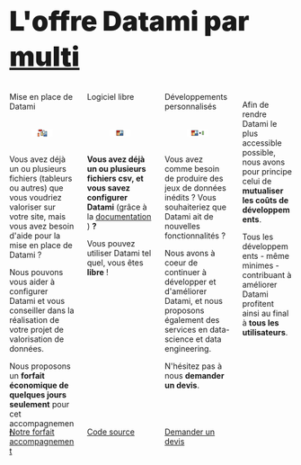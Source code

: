 <h1
  class="has-text-centered mt-6 mb-6 pt-6"
  style="font-weight: 900; line-height: 1.3; font-size: 3rem;">
  L'offre Datami par
  <a
    href="https://multi.coop"
    target="_blank">
    multi
  </a>
</h1>

<div class="content">

  <div class="columns mb-6 px-3 is-multiline is-centered">
    <!-- CONFIGURATION -->
    <div class="column is-4-tablet is-one-third-desktop mb-6">
      <div
        class="message is-light is-flex is-justify-content-center is-align-items-center"
        style="height: 3.7em;">
        <span
          class="has-text-centered is-size-5 is-size-6-touch has-text-weight-bold">
          Mise en place de Datami
        </span>
      </div>
      <div
        class="card"
        style="height: 80%;
          display: flex;
          flex-direction: column;">
        <div class="card-image">
          <figure class="image mt-2">
            <img
              src="https://raw.githubusercontent.com/multi-coop/datami-website-content/main/images/offer/datami-logo-setup.png"
              alt="datami-offer-setup"
            />
            <!-- <img src="http://localhost:8800/statics/images/offer/datami-logo-setup.png"> -->
          </figure>
        </div>
        <div class="card-content is-size-6-touch pt-0">
          <p class="mb-2 has-text-weight-bold">
            Vous avez déjà un ou plusieurs fichiers (tableurs ou autres) que vous voudriez valoriser sur votre site, mais vous avez besoin d'aide pour la mise en place de Datami ?
          </p>
          <p class="mb-2">
            Nous pouvons vous aider à configurer Datami et vous conseiller dans la réalisation de votre projet de valorisation de données.
          </p>
          <p class="mb-0">
            Nous proposons un <b>forfait économique de quelques jours seulement</b> pour cet accompagnement.
          </p>
        </div>
      </div>
      <a
        href="mailto:contact@multi.coop?subject=Datami - Demande de forfait"
        class="mt-3 button is-primary is-fullwidth">
        <span
          class="icon mr-3">
          <i class="mdi mdi-email"></i>
        </span>
        Notre forfait accompagnement
      </a>
    </div>
    <!-- FREE -->
    <div class="column is-4-tablet is-one-third-desktop mb-6">
      <div
        class="message is-light is-flex is-justify-content-center is-align-items-center"
        style="height: 3.7em;">
        <span
          class="has-text-centered is-size-5 is-size-6-touch has-text-weight-bold">
          Logiciel libre
        </span>
      </div>
      <div
        class="card"
        style="height: 80%;
          display: flex;
          flex-direction: column;">
        <div class="card-image">
          <figure class="image mt-2">
            <img
              src="https://raw.githubusercontent.com/multi-coop/datami-website-content/main/images/offer/datami-logo-pack.png"
              alt="datami-offer-spacketup"
            />
            <!-- <img src="http://localhost:8800/statics/images/offer/datami-logo-pack.png"> -->
          </figure>
        </div>
        <div class="card-content is-size-6-touch pt-0">
          <p class="mb-2">
            <b>Vous avez déjà un ou plusieurs fichiers csv, et vous savez configurer Datami</b>
            (grâce à la
            <a href="https://datami-docs.multi.coop">
              documentation
            </a>
            )
            <b>?</b>
          </p>
          <p class="mb-0">
            Vous pouvez utiliser Datami tel quel, vous êtes <b>libre</b> !
          </p>
        </div>
      </div>
      <a
        href="https://gitlab.com/multi-coop/datami-project/datami"
        target="_blank"
        class="mt-3 button is-light is-fullwidth">
        <span
          class="icon mr-3">
          <i class="mdi mdi-gitlab"></i>
        </span>
        Code source
      </a>
    </div>
    <!-- DEVS -->
    <div class="column is-4-tablet is-one-third-desktop mb-6">
      <div
        class="message is-light is-flex is-justify-content-center is-align-items-center"
        style="height: 3.7em;">
        <span
          class="has-text-centered is-size-5 is-size-6-touch has-text-weight-bold">
          Développements personnalisés
        </span>
      </div>
      <div
        class="card"
        style="height: 80%;
          display: flex;
          flex-direction: column;">
        <div class="card-image">
          <figure class="image mt-2">
            <img
              src="https://raw.githubusercontent.com/multi-coop/datami-website-content/main/images/offer/datami-logo-custom_dev.png"
              alt="datami-offer-custom_dev"
            />
            <!-- <img src="http://localhost:8800/statics/images/offer/datami-logo-custom_dev.png"> -->
          </figure>
        </div>
        <div class="card-content is-size-6-touch pt-0">
          <p class="mb-2 has-text-weight-bold">
            Vous avez comme besoin de produire des jeux de données inédits ?
            Vous souhaiteriez que Datami ait de nouvelles fonctionnalités ?
          </p>
          <p class="mb-2">
            Nous avons à coeur de continuer à développer et d'améliorer Datami, et nous proposons également des services en data-science et data engineering.
          </p>
          <p class="mb-0">
            N'hésitez pas à nous <b>demander un devis</b>.
          </p>
        </div>
      </div>
      <a
        href="mailto:contact@multi.coop?subject=Datami - Demande de devis"
        class="mt-3 button is-primary is-fullwidth">
        <span
          class="icon mr-3">
          <i class="mdi mdi-email"></i>
        </span>
        Demander un devis
      </a>
    </div>
    <div class="column is-8-tablet is-6-desktop is-5-widescreen mt-3 mb-6 mx-6 pb-6">
      <p class="mb-1 has-text-justified">
        Afin de rendre Datami le plus accessible possible, nous avons pour principe celui de <b>mutualiser les coûts de développements</b>.
      </p>
      <p>
        Tous les développements - même minimes - contribuant à améliorer Datami profitent ainsi au final à <b>tous les utilisateurs</b>.
      </p>
    </div>
  </div>

</div>
